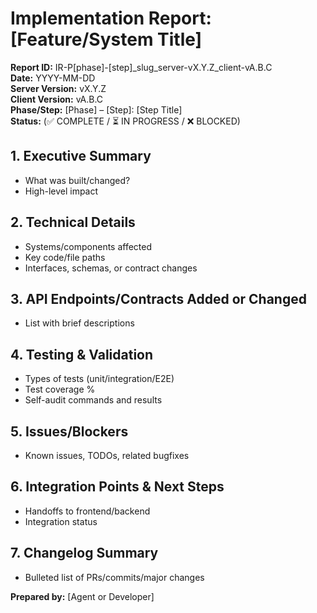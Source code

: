 # Implementation Report: [Feature/System Title]
**Report ID:** IR-P[phase]-[step]_slug_server-vX.Y.Z_client-vA.B.C  
**Date:** YYYY-MM-DD  
**Server Version:** vX.Y.Z  
**Client Version:** vA.B.C  
**Phase/Step:** [Phase] – [Step]: [Step Title]  
**Status:** (✅ COMPLETE / ⏳ IN PROGRESS / ❌ BLOCKED)

## 1. Executive Summary
- What was built/changed?
- High-level impact

## 2. Technical Details
- Systems/components affected
- Key code/file paths
- Interfaces, schemas, or contract changes

## 3. API Endpoints/Contracts Added or Changed
- List with brief descriptions

## 4. Testing & Validation
- Types of tests (unit/integration/E2E)
- Test coverage %
- Self-audit commands and results

## 5. Issues/Blockers
- Known issues, TODOs, related bugfixes

## 6. Integration Points & Next Steps
- Handoffs to frontend/backend
- Integration status

## 7. Changelog Summary
- Bulleted list of PRs/commits/major changes

**Prepared by:** [Agent or Developer]